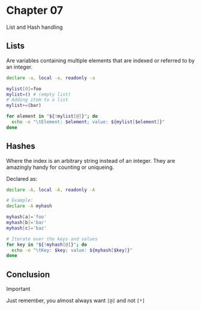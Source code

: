 # Chapter 07

List and Hash handling

## Lists

Are variables containing multiple elements that are indexed or referred to by an integer.

```bash
declare -a, local -a, readonly -a

mylist[0]=foo
mylist=() # (empty list)
# Adding item to a list
mylist+=(bar)

for element in "${!mylist[@]}"; do
  echo -e "\tElement: $element; value: ${mylist[$element]}"
done
```

## Hashes

Where the index is an arbitrary string instead of an integer. They are amazingly handy for counting or uniqueing.

Declared as:

```bash
declare -A, local -A, readonly -A

# Example:
declare -A myhash

myhash[a]='foo'
myhash[b]='bar'
myhash[c]='baz'

# Iterate over the keys and values
for key in "${!myhash[@]}"; do
  echo -e "\tKey: $key; value: ${myhash[$key]}"
done
```

## Conclusion

> [!IMPORTANT]
> Just remember, you almost always want `[@]` and not `[*]`
